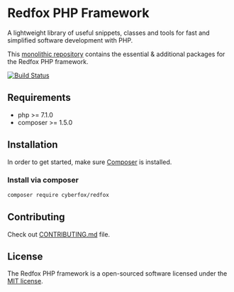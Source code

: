 # Redfox PHP Framework

A lightweight library of useful snippets, classes and tools for fast and simplified software development with PHP.

This [monolithic repository](https://en.wikipedia.org/wiki/Codebase#Distinct_and_monolithic_codebases)
contains the essential & additional packages for the Redfox PHP framework.

[![Build Status](https://travis-ci.org/cyberfox-software/redfox.svg)](https://travis-ci.org/cyberfox-software/redfox)

## Requirements

- php >= 7.1.0
- composer >= 1.5.0

## Installation

In order to get started, make sure [Composer](https://getcomposer.org) is installed.

### Install via composer

```bash
composer require cyberfox/redfox
```

## Contributing

Check out [CONTRIBUTING.md](CONTRIBUTING.md) file.

## License

The Redfox PHP framework is a open-sourced software licensed under the [MIT license](http://opensource.org/licenses/MIT).
